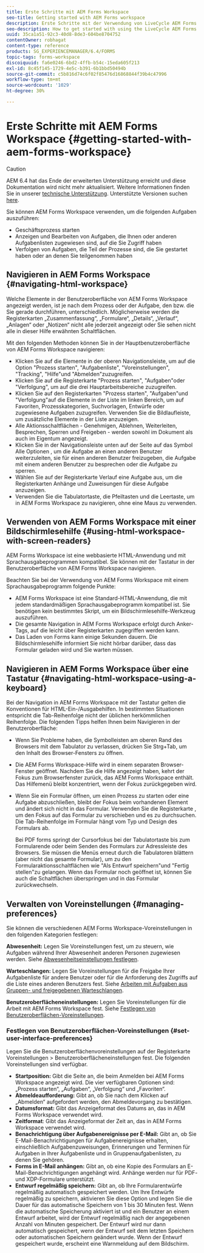 ```yaml
---
title: Erste Schritte mit AEM Forms Workspace
seo-title: Getting started with AEM Forms workspace
description: Erste Schritte mit der Verwendung von LiveCycle AEM Forms Workspace zur Verwaltung Ihrer Automatisierungsprozesse.
seo-description: How to get started with using the LiveCycle AEM Forms workspace to manage your business automation processes.
uuid: 35ca1a51-92c3-40d8-8de3-604be8704752
contentOwner: robhagat
content-type: reference
products: SG_EXPERIENCEMANAGER/6.4/FORMS
topic-tags: forms-workspace
discoiquuid: fa6e0246-6bd2-4ffb-b54c-15eda605f213
exl-id: 8c45f145-1729-4e5c-b391-6b1bbd50494b
source-git-commit: c5b816d74c6f02f85476d16868844f39b4c47996
workflow-type: tm+mt
source-wordcount: '1029'
ht-degree: 30%

---
```


# Erste Schritte mit AEM Forms Workspace {#getting-started-with-aem-forms-workspace}

>[!CAUTION]
>
>AEM 6.4 hat das Ende der erweiterten Unterstützung erreicht und diese Dokumentation wird nicht mehr aktualisiert. Weitere Informationen finden Sie in unserer [technische Unterstützung](https://helpx.adobe.com/de/support/programs/eol-matrix.html). Unterstützte Versionen suchen [here](https://experienceleague.adobe.com/docs/?lang=de).

Sie können AEM Forms Workspace verwenden, um die folgenden Aufgaben auszuführen:

* Geschäftsprozess starten
* Anzeigen und Bearbeiten von Aufgaben, die Ihnen oder anderen Aufgabenlisten zugewiesen sind, auf die Sie Zugriff haben
* Verfolgen von Aufgaben, die Teil der Prozesse sind, die Sie gestartet haben oder an denen Sie teilgenommen haben

## Navigieren in AEM Forms Workspace {#navigating-html-workspace}

Welche Elemente in der Benutzeroberfläche von AEM Forms Workspace angezeigt werden, ist je nach dem Prozess oder der Aufgabe, den bzw. die Sie gerade durchführen, unterschiedlich. Möglicherweise werden die Registerkarten „Zusammenfassung“, „Formulare“, „Details“, „Verlauf“, „Anlagen“ oder „Notizen“ nicht alle jederzeit angezeigt oder Sie sehen nicht alle in dieser Hilfe erwähnten Schaltflächen.

Mit den folgenden Methoden können Sie in der Hauptbenutzeroberfläche von AEM Forms Workspace navigieren:

* Klicken Sie auf die Elemente in der oberen Navigationsleiste, um auf die Option &quot;Prozess starten&quot;, &quot;Aufgabenliste&quot;, &quot;Voreinstellungen&quot;, &quot;Tracking&quot;, &quot;Hilfe&quot;und &quot;Abmelden&quot;zuzugreifen.
* Klicken Sie auf die Registerkarte &quot;Prozess starten&quot;, &quot;Aufgaben&quot;oder &quot;Verfolgung&quot;, um auf die drei Hauptarbeitsbereiche zuzugreifen.
* Klicken Sie auf den Registerkarten &quot;Prozess starten&quot;, &quot;Aufgaben&quot;und &quot;Verfolgung&quot;auf die Elemente in der Liste im linken Bereich, um auf Favoriten, Prozesskategorien, Suchvorlagen, Entwürfe oder zugewiesene Aufgaben zuzugreifen. Verwenden Sie die Bildlaufleiste, um zusätzliche Elemente in der Liste anzuzeigen.
* Alle Aktionsschaltflächen - Genehmigen, Ablehnen, Weiterleiten, Besprechen, Sperren und Freigeben - werden sowohl im Dokument als auch im Eigentum angezeigt.
* Klicken Sie in der Navigationsleiste unten auf der Seite auf das Symbol Alle Optionen , um die Aufgabe an einen anderen Benutzer weiterzuleiten, sie für einen anderen Benutzer freizugeben, die Aufgabe mit einem anderen Benutzer zu besprechen oder die Aufgabe zu sperren.
* Wählen Sie auf der Registerkarte Verlauf eine Aufgabe aus, um die Registerkarten Anhänge und Zuweisungen für diese Aufgabe anzuzeigen.
* Verwenden Sie die Tabulatortaste, die Pfeiltasten und die Leertaste, um in AEM Forms Workspace zu navigieren, ohne eine Maus zu verwenden.

## Verwenden von AEM Forms Workspace mit einer Bildschirmlesehilfe {#using-html-workspace-with-screen-readers}

AEM Forms Workspace ist eine webbasierte HTML-Anwendung und mit Sprachausgabeprogrammen kompatibel. Sie können mit der Tastatur in der Benutzeroberfläche von AEM Forms Workspace navigieren.

Beachten Sie bei der Verwendung von AEM Forms Workspace mit einem Sprachausgabeprogramm folgende Punkte:

* AEM Forms Workspace ist eine Standard-HTML-Anwendung, die mit jedem standardmäßigen Sprachausgabeprogramm kompatibel ist. Sie benötigen kein bestimmtes Skript, um ein Bildschirmlesehilfe-Werkzeug auszuführen.
* Die gesamte Navigation in AEM Forms Workspace erfolgt durch Anker-Tags, auf die leicht über Registerkarten zugegriffen werden kann.
* Das Laden von Forms kann einige Sekunden dauern. Die Bildschirmlesehilfe informiert Sie nicht hörbar darüber, dass das Formular geladen wird und Sie warten müssen.

## Navigieren in AEM Forms Workspace über eine Tastatur {#navigating-html-workspace-using-a-keyboard}

Bei der Navigation in AEM Forms Workspace mit der Tastatur gelten die Konventionen für HTML-Ein-/Ausgabehilfen. In bestimmten Situationen entspricht die Tab-Reihenfolge nicht der üblichen herkömmlichen Reihenfolge. Die folgenden Tipps helfen Ihnen beim Navigieren in der Benutzeroberfläche:

* Wenn Sie Probleme haben, die Symbolleisten am oberen Rand des Browsers mit dem Tabulator zu verlassen, drücken Sie Strg+Tab, um den Inhalt des Browser-Fensters zu öffnen.
* Die AEM Forms Workspace-Hilfe wird in einem separaten Browser-Fenster geöffnet. Nachdem Sie die Hilfe angezeigt haben, kehrt der Fokus zum Browserfenster zurück, das AEM Forms Workspace enthält. Das Hilfemenü bleibt konzentriert, wenn der Fokus zurückgegeben wird.
* Wenn Sie ein Formular öffnen, um einen Prozess zu starten oder eine Aufgabe abzuschließen, bleibt der Fokus beim vorhandenen Element und ändert sich nicht in das Formular. Verwenden Sie die Registerkarte , um den Fokus auf das Formular zu verschieben und es zu durchsuchen. Die Tab-Reihenfolge im Formular hängt vom Typ und Design des Formulars ab.

   Bei PDF forms springt der Cursorfokus bei der Tabulatortaste bis zum Formularende oder beim Senden des Formulars zur Adressleiste des Browsers. Sie müssen die Menüs erneut durch die Tabulatoren blättern (aber nicht das gesamte Formular), um zu den Formularaktionsschaltflächen wie &quot;Als Entwurf speichern&quot;und &quot;Fertig stellen&quot;zu gelangen. Wenn das Formular noch geöffnet ist, können Sie auch die Schaltflächen überspringen und in das Formular zurückwechseln.

## Verwalten von Voreinstellungen {#managing-preferences}

Sie können die verschiedenen AEM Forms Workspace-Voreinstellungen in den folgenden Kategorien festlegen:

**Abwesenheit:** Legen Sie Voreinstellungen fest, um zu steuern, wie Aufgaben während Ihrer Abwesenheit anderen Personen zugewiesen werden. Siehe [Abwesenheitseinstellungen festlegen](/help/forms/using/todo-lists.md#setting-out-of-office-preferences).

**Warteschlangen:** Legen Sie Voreinstellungen für die Freigabe Ihrer Aufgabenliste für andere Benutzer oder für die Anforderung des Zugriffs auf die Liste eines anderen Benutzers fest. Siehe [Arbeiten mit Aufgaben aus Gruppen- und freigegebenen Warteschlangen](/help/forms/using/todo-lists.md#working-with-tasks-from-group-and-shared-queues).

**Benutzeroberflächeneinstellungen:** Legen Sie Voreinstellungen für die Arbeit mit AEM Forms Workspace fest. Siehe [Festlegen von Benutzeroberflächen-Voreinstellungen](#set-user-interface-preferences).

### Festlegen von Benutzeroberflächen-Voreinstellungen {#set-user-interface-preferences}

Legen Sie die Benutzeroberflächenvoreinstellungen auf der Registerkarte Voreinstellungen > Benutzeroberflächeneinstellungen fest. Die folgenden Voreinstellungen sind verfügbar.

* **Startposition:** Gibt die Seite an, die beim Anmelden bei AEM Forms Workspace angezeigt wird. Die vier verfügbaren Optionen sind: „Prozess starten“, „Aufgaben“, „Verfolgung“ und „Favoriten“.
* **Abmeldeaufforderung:** Gibt an, ob Sie nach dem Klicken auf „Abmelden“ aufgefordert werden, den Abmeldevorgang zu bestätigen.
* **Datumsformat:** Gibt das Anzeigeformat des Datums an, das in AEM Forms Workspace verwendet wird.
* **Zeitformat**: Gibt das Anzeigeformat der Zeit an, das in AEM Forms Workspace verwendet wird.
* **Benachrichtigung über Aufgabenereignisse per E-Mail:** Gibt an, ob Sie E-Mail-Benachrichtigungen für Aufgabenereignisse erhalten, einschließlich Aufgabenzuweisungen, Erinnerungen und Terminen für Aufgaben in Ihrer Aufgabenliste und in Gruppenaufgabenlisten, zu denen Sie gehören.
* **Forms in E-Mail anhängen:** Gibt an, ob eine Kopie des Formulars an E-Mail-Benachrichtigungen angehängt wird. Anhänge werden nur für PDF- und XDP-Formulare unterstützt.
* **Entwurf regelmäßig speichern:** Gibt an, ob Ihre Formularentwürfe regelmäßig automatisch gespeichert werden. Um Ihre Entwürfe regelmäßig zu speichern, aktivieren Sie diese Option und legen Sie die Dauer für das automatische Speichern von 1 bis 30 Minuten fest. Wenn die automatische Speicherung aktiviert ist und ein Benutzer an einem Entwurf arbeitet, wird der Entwurf regelmäßig nach der angegebenen Anzahl von Minuten gespeichert. Der Entwurf wird nur dann automatisch gespeichert, wenn der Entwurf seit dem letzten Speichern oder automatischen Speichern geändert wurde. Wenn der Entwurf gespeichert wurde, erscheint eine Warnmeldung auf dem Bildschirm.
